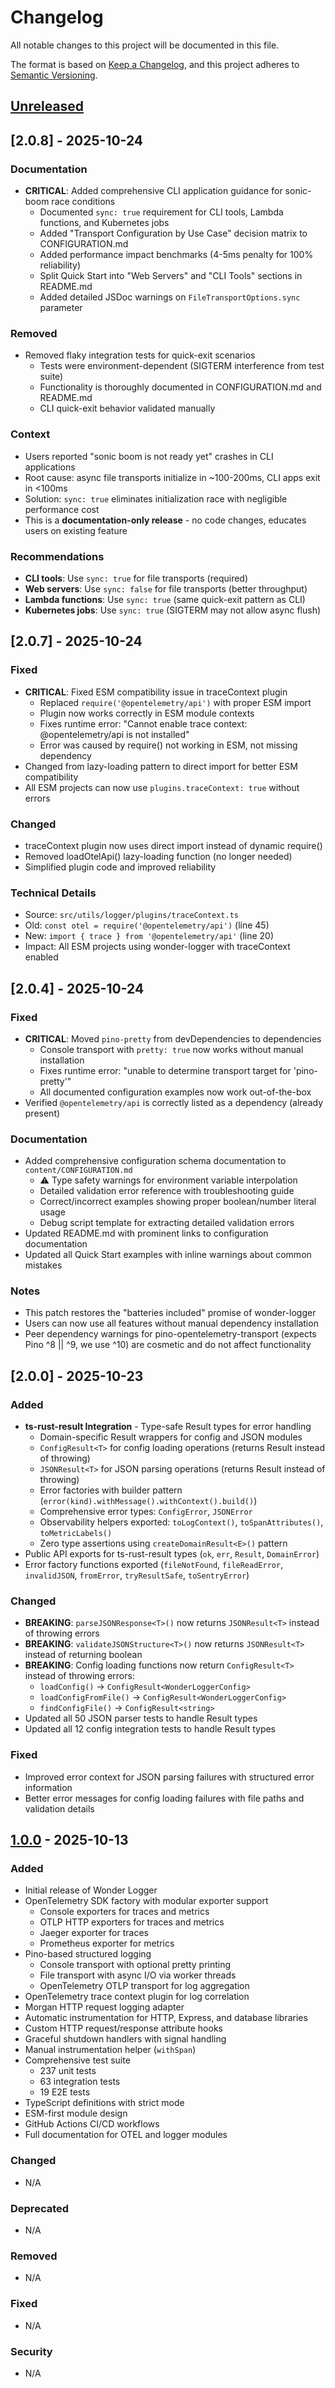 # Changelog

All notable changes to this project will be documented in this file.

The format is based on [Keep a Changelog](https://keepachangelog.com/en/1.0.0/),
and this project adheres to [Semantic Versioning](https://semver.org/spec/v2.0.0.html).

## [Unreleased]

## [2.0.8] - 2025-10-24

### Documentation
- **CRITICAL**: Added comprehensive CLI application guidance for sonic-boom race conditions
  - Documented `sync: true` requirement for CLI tools, Lambda functions, and Kubernetes jobs
  - Added "Transport Configuration by Use Case" decision matrix to CONFIGURATION.md
  - Added performance impact benchmarks (4-5ms penalty for 100% reliability)
  - Split Quick Start into "Web Servers" and "CLI Tools" sections in README.md
  - Added detailed JSDoc warnings on `FileTransportOptions.sync` parameter

### Removed
- Removed flaky integration tests for quick-exit scenarios
  - Tests were environment-dependent (SIGTERM interference from test suite)
  - Functionality is thoroughly documented in CONFIGURATION.md and README.md
  - CLI quick-exit behavior validated manually

### Context
- Users reported "sonic boom is not ready yet" crashes in CLI applications
- Root cause: async file transports initialize in ~100-200ms, CLI apps exit in <100ms
- Solution: `sync: true` eliminates initialization race with negligible performance cost
- This is a **documentation-only release** - no code changes, educates users on existing feature

### Recommendations
- **CLI tools**: Use `sync: true` for file transports (required)
- **Web servers**: Use `sync: false` for file transports (better throughput)
- **Lambda functions**: Use `sync: true` (same quick-exit pattern as CLI)
- **Kubernetes jobs**: Use `sync: true` (SIGTERM may not allow async flush)

## [2.0.7] - 2025-10-24

### Fixed
- **CRITICAL**: Fixed ESM compatibility issue in traceContext plugin
  - Replaced `require('@opentelemetry/api')` with proper ESM import
  - Plugin now works correctly in ESM module contexts
  - Fixes runtime error: "Cannot enable trace context: @opentelemetry/api is not installed"
  - Error was caused by require() not working in ESM, not missing dependency
- Changed from lazy-loading pattern to direct import for better ESM compatibility
- All ESM projects can now use `plugins.traceContext: true` without errors

### Changed
- traceContext plugin now uses direct import instead of dynamic require()
- Removed loadOtelApi() lazy-loading function (no longer needed)
- Simplified plugin code and improved reliability

### Technical Details
- Source: `src/utils/logger/plugins/traceContext.ts`
- Old: `const otel = require('@opentelemetry/api')` (line 45)
- New: `import { trace } from '@opentelemetry/api'` (line 20)
- Impact: All ESM projects using wonder-logger with traceContext enabled

## [2.0.4] - 2025-10-24

### Fixed
- **CRITICAL**: Moved `pino-pretty` from devDependencies to dependencies
  - Console transport with `pretty: true` now works without manual installation
  - Fixes runtime error: "unable to determine transport target for 'pino-pretty'"
  - All documented configuration examples now work out-of-the-box
- Verified `@opentelemetry/api` is correctly listed as a dependency (already present)

### Documentation
- Added comprehensive configuration schema documentation to `content/CONFIGURATION.md`
  - ⚠️ Type safety warnings for environment variable interpolation
  - Detailed validation error reference with troubleshooting guide
  - Correct/incorrect examples showing proper boolean/number literal usage
  - Debug script template for extracting detailed validation errors
- Updated README.md with prominent links to configuration documentation
- Updated all Quick Start examples with inline warnings about common mistakes

### Notes
- This patch restores the "batteries included" promise of wonder-logger
- Users can now use all features without manual dependency installation
- Peer dependency warnings for pino-opentelemetry-transport (expects Pino ^8 || ^9, we use ^10) are cosmetic and do not affect functionality

## [2.0.0] - 2025-10-23

### Added
- **ts-rust-result Integration** - Type-safe Result types for error handling
  - Domain-specific Result wrappers for config and JSON modules
  - `ConfigResult<T>` for config loading operations (returns Result instead of throwing)
  - `JSONResult<T>` for JSON parsing operations (returns Result instead of throwing)
  - Error factories with builder pattern (`error(kind).withMessage().withContext().build()`)
  - Comprehensive error types: `ConfigError`, `JSONError`
  - Observability helpers exported: `toLogContext()`, `toSpanAttributes()`, `toMetricLabels()`
  - Zero type assertions using `createDomainResult<E>()` pattern
- Public API exports for ts-rust-result types (`ok`, `err`, `Result`, `DomainError`)
- Error factory functions exported (`fileNotFound`, `fileReadError`, `invalidJSON`, `fromError`, `tryResultSafe`, `toSentryError`)

### Changed
- **BREAKING**: `parseJSONResponse<T>()` now returns `JSONResult<T>` instead of throwing errors
- **BREAKING**: `validateJSONStructure<T>()` now returns `JSONResult<T>` instead of returning boolean
- **BREAKING**: Config loading functions now return `ConfigResult<T>` instead of throwing errors:
  - `loadConfig()` → `ConfigResult<WonderLoggerConfig>`
  - `loadConfigFromFile()` → `ConfigResult<WonderLoggerConfig>`
  - `findConfigFile()` → `ConfigResult<string>`
- Updated all 50 JSON parser tests to handle Result types
- Updated all 12 config integration tests to handle Result types

### Fixed
- Improved error context for JSON parsing failures with structured error information
- Better error messages for config loading failures with file paths and validation details

## [1.0.0] - 2025-10-13

### Added
- Initial release of Wonder Logger
- OpenTelemetry SDK factory with modular exporter support
  - Console exporters for traces and metrics
  - OTLP HTTP exporters for traces and metrics
  - Jaeger exporter for traces
  - Prometheus exporter for metrics
- Pino-based structured logging
  - Console transport with optional pretty printing
  - File transport with async I/O via worker threads
  - OpenTelemetry OTLP transport for log aggregation
- OpenTelemetry trace context plugin for log correlation
- Morgan HTTP request logging adapter
- Automatic instrumentation for HTTP, Express, and database libraries
- Custom HTTP request/response attribute hooks
- Graceful shutdown handlers with signal handling
- Manual instrumentation helper (`withSpan`)
- Comprehensive test suite
  - 237 unit tests
  - 63 integration tests
  - 19 E2E tests
- TypeScript definitions with strict mode
- ESM-first module design
- GitHub Actions CI/CD workflows
- Full documentation for OTEL and logger modules

### Changed
- N/A

### Deprecated
- N/A

### Removed
- N/A

### Fixed
- N/A

### Security
- N/A

[Unreleased]: https://github.com/jenova-marie/wonder-logger/compare/v1.0.0...HEAD
[1.0.0]: https://github.com/jenova-marie/wonder-logger/releases/tag/v1.0.0
